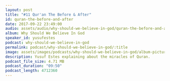 ```yaml
---
layout: post
title: "#11 Qur'an The Before & After"
id: quran-the-before-and-after
date: 2017-09-22 23:49:00
audio: assets/audio/why-should-we-believe-in-god/quran-the-before-and-after.mp3
album: Why Should We Believe In God
speaker_id: yusufestes
podcast: why-should-we-believe-in-god
permalink: podcast/why-should-we-believe-in-god/:title
image: assets/images/podcasts/why-should-we-believe-in-god/album-picture-small.jpg
description: Yusuf Estes explaining about the miracles of Quran.
podcast_file_size: 4.71 MB
podcast_duration: "09:50"
podcast_length: 4712360
---
```

